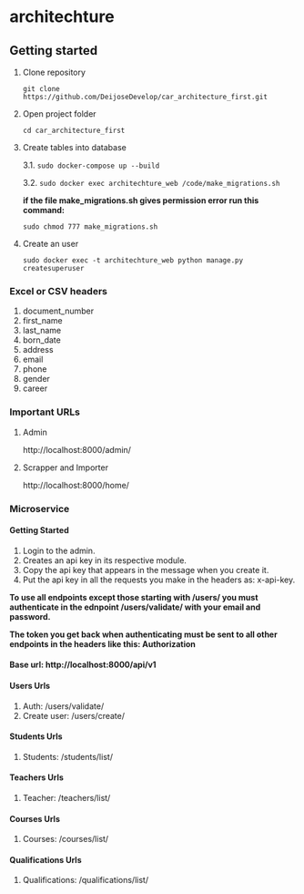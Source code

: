 # architechture


## Getting started

1. Clone repository

    ```git clone https://github.com/DeijoseDevelop/car_architecture_first.git```

2. Open project folder

    ```cd car_architecture_first```

3. Create tables into database

   3.1. ```sudo docker-compose up --build```

   3.2. ```sudo docker exec architechture_web /code/make_migrations.sh```

    **if the file make_migrations.sh gives permission error run this command:**

    ```sudo chmod 777 make_migrations.sh```

4. Create an user

    ```sudo docker exec -t architechture_web python manage.py createsuperuser```


### Excel or CSV headers

1. document_number
2. first_name
3. last_name
4. born_date
5. address
6. email
7. phone
8. gender
9. career


### Important URLs

1. Admin

    http://localhost:8000/admin/

2. Scrapper and Importer

    http://localhost:8000/home/


### Microservice

#### Getting Started

1. Login to the admin.
2. Creates an api key in its respective module.
3. Copy the api key that appears in the message when you create it.
4. Put the api key in all the requests you make in the headers as: x-api-key.

**To use all endpoints except those starting with /users/ you must authenticate in the ednpoint /users/validate/ with your email and password.**

**The token you get back when authenticating must be sent to all other endpoints in the headers like this: Authorization**

#### Base url: http://localhost:8000/api/v1

#### Users Urls

1. Auth: /users/validate/
2. Create user: /users/create/

#### Students Urls

1. Students: /students/list/

#### Teachers Urls

1. Teacher: /teachers/list/

#### Courses Urls

1. Courses: /courses/list/

#### Qualifications Urls

1. Qualifications: /qualifications/list/
